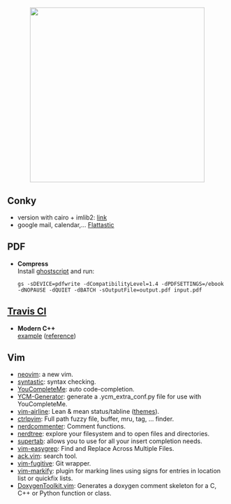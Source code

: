 <h1 align="center">
	<img width="400" src="https://upload.wikimedia.org/wikipedia/commons/6/64/Ancientlibraryalex.jpg">
</h1>

## Conky
- version with cairo + imlib2: [link](https://github.com/brndnmtthws/conky)
- google mail, calendar,... [Flattastic](http://nale12.deviantart.com/art/Flattastic-Conky-425379608)

## PDF
- <b>Compress</b> <br>
    Install [ghostscript](http://www.ghostscript.com/) and run:

    `gs -sDEVICE=pdfwrite -dCompatibilityLevel=1.4 -dPDFSETTINGS=/ebook -dNOPAUSE -dQUIET -dBATCH -sOutputFile=output.pdf input.pdf`

## [Travis CI](https://travis-ci.org)
- <b>Modern C++</b> <br>
  [example](https://github.com/genbattle/dkm) ([reference](http://genbattle.bitbucket.org/blog/2016/01/17/c++-travis-ci/)) 

## Vim
- [neovim](https://neovim.io/): a new vim.
- [syntastic](https://github.com/scrooloose/syntastic): syntax checking.
- [YouCompleteMe](https://github.com/Valloric/YouCompleteMe): auto code-completion.
- [YCM-Generator](https://github.com/rdnetto/YCM-Generator): generate a .ycm_extra_conf.py file for use with YouCompleteMe.
- [vim-airline](https://github.com/vim-airline/vim-airline): Lean & mean status/tabline ([themes](https://github.com/vim-airline/vim-airline-themes)).
- [ctrlpvim](https://github.com/ctrlpvim/ctrlp.vim): Full path fuzzy file, buffer, mru, tag, ... finder.
- [nerdcommenter](https://github.com/scrooloose/nerdcommenter): Comment functions.
- [nerdtree](https://github.com/scrooloose/nerdtree): explore your filesystem and to open files and directories.
- [supertab](https://github.com/ervandew/supertab): allows you to use <Tab> for all your insert completion needs.
- [vim-easygrep](https://github.com/dkprice/vim-easygrep): Find and Replace Across Multiple Files.
- [ack.vim](https://github.com/mileszs/ack.vim): search tool.
- [vim-fugitive](https://github.com/tpope/vim-fugitive): Git wrapper.
- [vim-markify](https://github.com/dhruvasagar/vim-markify): plugin for marking lines using signs for entries in location list or quickfix lists. 
- [DoxygenToolkit.vim](https://github.com/mrtazz/DoxygenToolkit.vim): Generates a doxygen comment skeleton for a C, C++ or Python function or class.
